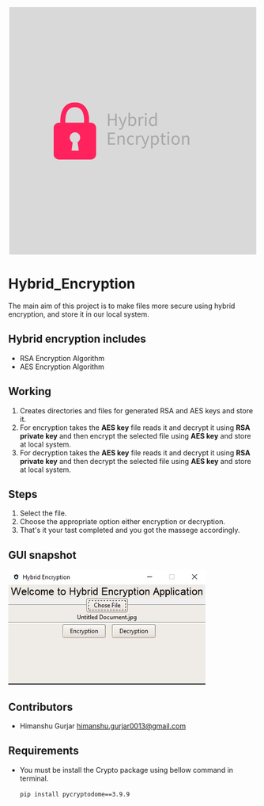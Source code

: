 <p align = "center">
<img src = "images/Hybrid Encryption.png">
</p>

# Hybrid_Encryption
The main aim of this project is to make files more secure using hybrid encryption,
and store it in our local system.
## Hybrid encryption includes
* RSA Encryption Algorithm
* AES Encryption Algorithm
## Working
1. Creates directories and files for generated RSA and AES keys and store it.
2. For encryption takes the **AES key** file reads it and decrypt it using **RSA private key** and then encrypt the selected file using **AES key** and store at local system.
3. For decryption takes the **AES key** file reads it and decrypt it using **RSA private key** and then decrypt the selected file using **AES key** and store at local system.
## Steps 
1. Select the file. 
2. Choose the appropriate option either encryption or decryption.
3. That's it your tast completed and you got the massege accordingly.

## GUI snapshot
<p align = "left">
<img src = "images/GUI Screenshot_1.jpg">
</p>

## Contributors
 * Himanshu Gurjar <himanshu.gurjar0013@gmail.com>

## Requirements 
* You must be install the Crypto package using bellow command in terminal.

    `pip install pycryptodome==3.9.9`
